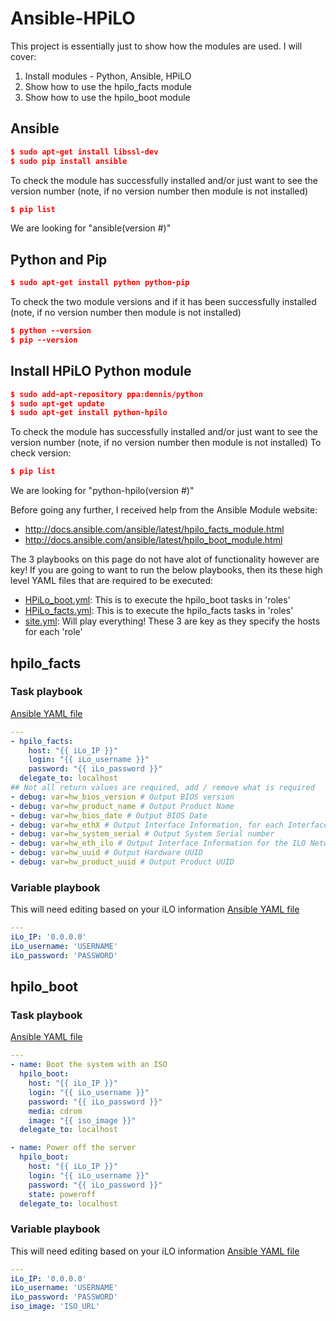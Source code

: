 # Ansible-HPiLO
This project is essentially just to show how the modules are used. I will cover:
1) Install modules - Python, Ansible, HPiLO
2) Show how to use the hpilo_facts module
3) Show how to use the hpilo_boot module

## Ansible
```json
$ sudo apt-get install libssl-dev
$ sudo pip install ansible
```
To check the module has successfully installed and/or just want to see the version number (note, if no version number then module is not installed)
```json
$ pip list
```
We are looking for "ansible(version #)"

## Python and Pip
```json
$ sudo apt-get install python python-pip
```
To check the two module versions and if it has been successfully installed (note, if no version number then module is not installed)
```json
$ python --version
$ pip --version
```

## Install HPiLO Python module
```json
$ sudo add-apt-repository ppa:dennis/python
$ sudo apt-get update
$ sudo apt-get install python-hpilo
```
To check the module has successfully installed and/or just want to see the version number (note, if no version number then module is not installed)
To check version:
```json
$ pip list
```
We are looking for "python-hpilo(version #)"

Before going any further, I received help from the Ansible Module website:
- http://docs.ansible.com/ansible/latest/hpilo_facts_module.html
- http://docs.ansible.com/ansible/latest/hpilo_boot_module.html

The 3 playbooks on this page do not have alot of functionality however are key! If you are going to want to run the below playbooks, then its these high level YAML files that are required to be executed:
- [HPiLo_boot.yml](../master/HPiLo_boot.yml): This is to execute the hpilo_boot tasks in 'roles'
- [HPiLo_facts.yml](../master/HPiLo_facts.yml): This is to execute the hpilo_facts tasks in 'roles'
- [site.yml](../master/site.yml): Will play everything!
These 3 are key as they specify the hosts for each 'role'

## hpilo_facts
### Task playbook
[Ansible YAML file](../master/roles/hpilo_facts/tasks/main.yml)
```yaml
---
- hpilo_facts:
    host: "{{ iLo_IP }}"
    login: "{{ iLo_username }}"
    password: "{{ iLo_password }}"
  delegate_to: localhost
## Not all return values are required, add / remove what is required      
- debug: var=hw_bios_version # Output BIOS version
- debug: var=hw_product_name # Output Product Name
- debug: var=hw_bios_date # Output BIOS Date
- debug: var=hw_ethX # Output Interface Information, for each Interface
- debug: var=hw_system_serial # Output System Serial number
- debug: var=hw_eth_ilo # Output Interface Information for the ILO Network Interface
- debug: var=hw_uuid # Output Hardware UUID
- debug: var=hw_product_uuid # Output Product UUID
```
### Variable playbook
This will need editing based on your iLO information
[Ansible YAML file](../master/roles/hpilo_facts/vars/main.yml)
```yaml
---
iLo_IP: '0.0.0.0'
iLo_username: 'USERNAME'
iLo_password: 'PASSWORD'
```

## hpilo_boot
### Task playbook
[Ansible YAML file](../master/roles/hpilo_boot/tasks/main.yml)
```yaml
---    
- name: Boot the system with an ISO
  hpilo_boot:
    host: "{{ iLo_IP }}"
    login: "{{ iLo_username }}"
    password: "{{ iLo_password }}"
    media: cdrom
    image: "{{ iso_image }}"
  delegate_to: localhost

- name: Power off the server
  hpilo_boot:
    host: "{{ iLo_IP }}"
    login: "{{ iLo_username }}"
    password: "{{ iLo_password }}"
    state: poweroff
  delegate_to: localhost
```
### Variable playbook
This will need editing based on your iLO information
[Ansible YAML file](../master/roles/hpilo_boot/vars/main.yml)
```yaml
---
iLo_IP: '0.0.0.0'
iLo_username: 'USERNAME'
iLo_password: 'PASSWORD'
iso_image: 'ISO_URL'
```
